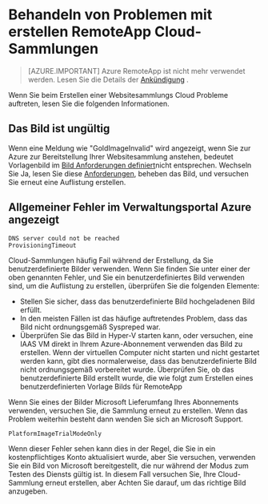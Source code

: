
<properties
    pageTitle="Behandeln von Problemen mit RemoteApp Cloud Websitesammlungen - Erstellung | Microsoft Azure"
    description="Informationen Sie zum Behandeln von Problemen mit der RemoteApp Cloud Websitesammlung Erstellung Fehlern"
    services="remoteapp"
    documentationCenter=""
    authors="vkbucha"
    manager="mbaldwin" />

<tags
    ms.service="remoteapp"
    ms.workload="tbd"
    ms.tgt_pltfrm="na"
    ms.devlang="na"
    ms.topic="article"
    ms.date="08/15/2016"
    ms.author="elizapo" />



# <a name="troubleshoot-creating-remoteapp-cloud-collections"></a>Behandeln von Problemen mit erstellen RemoteApp Cloud-Sammlungen

> [AZURE.IMPORTANT]
> Azure RemoteApp ist nicht mehr verwendet werden. Lesen Sie die Details der [Ankündigung](https://go.microsoft.com/fwlink/?linkid=821148) .

Wenn Sie beim Erstellen einer Websitesammlungs Cloud Probleme auftreten, lesen Sie die folgenden Informationen.

## <a name="your-image-is-invalid"></a>Das Bild ist ungültig ##
Wenn eine Meldung wie "GoldImageInvalid" wird angezeigt, wenn Sie zur Azure zur Bereitstellung Ihrer Websitesammlung anstehen, bedeutet Vorlagenbild im [Bild Anforderungen definiert](remoteapp-imagereqs.md)nicht entsprechen. Wechseln Sie Ja, lesen Sie diese [Anforderungen](remoteapp-imagereqs.md), beheben das Bild, und versuchen Sie erneut eine Auflistung erstellen.

## <a name="common-errors-seen-in-the-azure-management-portal"></a>Allgemeiner Fehler im Verwaltungsportal Azure angezeigt

    DNS server could not be reached
    ProvisioningTimeout

Cloud-Sammlungen häufig Fail während der Erstellung, da Sie benutzerdefinierte Bilder verwenden.  Wenn Sie finden Sie unter einer der oben genannten Fehler, und Sie ein benutzerdefiniertes Bild verwenden sind, um die Auflistung zu erstellen, überprüfen Sie die folgenden Elemente:

- Stellen Sie sicher, dass das benutzerdefinierte Bild hochgeladenen Bild erfüllt.
- In den meisten Fällen ist das häufige auftretendes Problem, dass das Bild nicht ordnungsgemäß Syspreped war.  
- Überprüfen Sie das Bild in Hyper-V starten kann, oder versuchen, eine IAAS VM direkt in Ihrem Azure-Abonnement verwenden das Bild zu erstellen. Wenn der virtuellen Computer nicht starten und nicht gestartet werden kann, gibt dies normalerweise, dass das benutzerdefinierte Bild nicht ordnungsgemäß vorbereitet wurde.  Überprüfen Sie, ob das benutzerdefinierte Bild erstellt wurde, die wie folgt zum Erstellen eines benutzerdefinierten Vorlage Bilds für RemoteApp

Wenn Sie eines der Bilder Microsoft Lieferumfang Ihres Abonnements verwenden, versuchen Sie, die Sammlung erneut zu erstellen. Wenn das Problem weiterhin besteht dann wenden Sie sich an Microsoft Support.

    PlatformImageTrialModeOnly

Wenn dieser Fehler sehen kann dies in der Regel, die Sie in ein kostenpflichtiges Konto aktualisiert wurde, aber Sie versuchen, verwenden Sie ein Bild von Microsoft bereitgestellt, die nur während der Modus zum Testen des Diensts gültig ist. In diesem Fall versuchen Sie, Ihre Cloud-Sammlung erneut erstellen, aber Achten Sie darauf, um das richtige Bild anzugeben.
